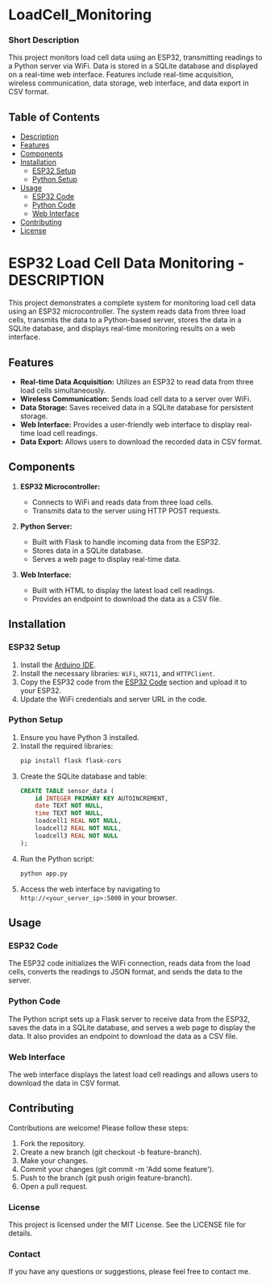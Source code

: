 # LoadCell_Monitoring
### Short Description
This project monitors load cell data using an ESP32, transmitting readings to a Python server via WiFi. Data is stored in a SQLite database and displayed on a real-time web interface. Features include real-time acquisition, wireless communication, data storage, web interface, and data export in CSV format.

## Table of Contents
- [Description](#loadcell_monitoring)
- [Features](#features)
- [Components](#components)
- [Installation](#installation)
  - [ESP32 Setup](#esp32-setup)
  - [Python Setup](#python-setup)
- [Usage](#usage)
  - [ESP32 Code](#esp32-code)
  - [Python Code](#python-code)
  - [Web Interface](#web-interface)
- [Contributing](#contributing)
- [License](#license)

# ESP32 Load Cell Data Monitoring - DESCRIPTION

This project demonstrates a complete system for monitoring load cell data using an ESP32 microcontroller. The system reads data from three load cells, transmits the data to a Python-based server, stores the data in a SQLite database, and displays real-time monitoring results on a web interface.

## Features

- **Real-time Data Acquisition:** Utilizes an ESP32 to read data from three load cells simultaneously.
- **Wireless Communication:** Sends load cell data to a server over WiFi.
- **Data Storage:** Saves received data in a SQLite database for persistent storage.
- **Web Interface:** Provides a user-friendly web interface to display real-time load cell readings.
- **Data Export:** Allows users to download the recorded data in CSV format.

## Components

1. **ESP32 Microcontroller:**
   - Connects to WiFi and reads data from three load cells.
   - Transmits data to the server using HTTP POST requests.

2. **Python Server:**
   - Built with Flask to handle incoming data from the ESP32.
   - Stores data in a SQLite database.
   - Serves a web page to display real-time data.

3. **Web Interface:**
   - Built with HTML to display the latest load cell readings.
   - Provides an endpoint to download the data as a CSV file.

## Installation

### ESP32 Setup

1. Install the [Arduino IDE](https://www.arduino.cc/en/Main/Software).
2. Install the necessary libraries: `WiFi`, `HX711`, and `HTTPClient`.
3. Copy the ESP32 code from the [ESP32 Code](#esp32-code) section and upload it to your ESP32.
4. Update the WiFi credentials and server URL in the code.

### Python Setup

1. Ensure you have Python 3 installed.
2. Install the required libraries:
    ```bash
    pip install flask flask-cors
    ```
3. Create the SQLite database and table:
    ```sql
    CREATE TABLE sensor_data (
        id INTEGER PRIMARY KEY AUTOINCREMENT,
        date TEXT NOT NULL,
        time TEXT NOT NULL,
        loadcell1 REAL NOT NULL,
        loadcell2 REAL NOT NULL,
        loadcell3 REAL NOT NULL
    );
    ```
4. Run the Python script:
    ```bash
    python app.py
    ```
5. Access the web interface by navigating to `http://<your_server_ip>:5000` in your browser.

## Usage

### ESP32 Code

The ESP32 code initializes the WiFi connection, reads data from the load cells, converts the readings to JSON format, and sends the data to the server.

### Python Code

The Python script sets up a Flask server to receive data from the ESP32, saves the data in a SQLite database, and serves a web page to display the data. It also provides an endpoint to download the data as a CSV file.

### Web Interface

The web interface displays the latest load cell readings and allows users to download the data in CSV format.

## Contributing
Contributions are welcome! Please follow these steps:

1. Fork the repository.
2. Create a new branch (git checkout -b feature-branch).
3. Make your changes.
4. Commit your changes (git commit -m 'Add some feature').
5. Push to the branch (git push origin feature-branch).
6. Open a pull request.
   
### License
This project is licensed under the MIT License. See the LICENSE file for details.

### Contact
If you have any questions or suggestions, please feel free to contact me.
